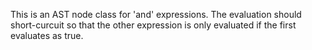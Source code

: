 
This is an AST node class for 'and' expressions. The evaluation should short-curcuit so that the other expression is only evaluated if the first evaluates as true.
